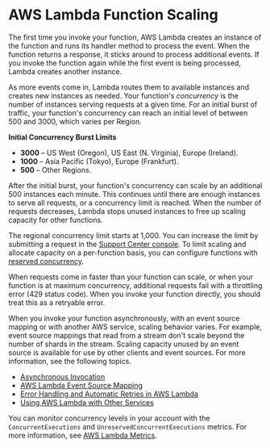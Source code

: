 # AWS Lambda Function Scaling<a name="scaling"></a>

The first time you invoke your function, AWS Lambda creates an instance of the function and runs its handler method to process the event\. When the function returns a response, it sticks around to process additional events\. If you invoke the function again while the first event is being processed, Lambda creates another instance\.

As more events come in, Lambda routes them to available instances and creates new instances as needed\. Your function's *concurrency* is the number of instances serving requests at a given time\. For an initial burst of traffic, your function's concurrency can reach an initial level of between 500 and 3000, which varies per Region\.

**Initial Concurrency Burst Limits**
+ **3000** – US West \(Oregon\), US East \(N\. Virginia\), Europe \(Ireland\)\.
+ **1000** – Asia Pacific \(Tokyo\), Europe \(Frankfurt\)\.
+ **500** – Other Regions\.

After the initial burst, your function's concurrency can scale by an additional 500 instances each minute\. This continues until there are enough instances to serve all requests, or a concurrency limit is reached\. When the number of requests decreases, Lambda stops unused instances to free up scaling capacity for other functions\.

The regional concurrency limit starts at 1,000\. You can increase the limit by submitting a request in the [Support Center console](https://console.aws.amazon.com/support/v1#/case/create?issueType=service-limit-increase)\. To limit scaling and allocate capacity on a per\-function basis, you can configure functions with [reserved concurrency](configuration-concurrency.md)\.

When requests come in faster than your function can scale, or when your function is at maximum concurrency, additional requests fail with a throttling error \(429 status code\)\. When you invoke your function directly, you should treat this as a retryable error\.

When you invoke your function asynchronously, with an event source mapping or with another AWS service, scaling behavior varies\. For example, event source mappings that read from a stream don't scale beyond the number of shards in the stream\. Scaling capacity unused by an event source is available for use by other clients and event sources\. For more information, see the following topics\.
+ [Asynchronous Invocation](invocation-async.md)
+ [AWS Lambda Event Source Mapping](invocation-eventsourcemapping.md)
+ [Error Handling and Automatic Retries in AWS Lambda](retries-on-errors.md)
+ [Using AWS Lambda with Other Services](lambda-services.md)

You can monitor concurrency levels in your account with the `ConcurrentExecutions` and `UnreservedConcurrentExecutions` metrics\. For more information, see [AWS Lambda Metrics](monitoring-functions-metrics.md)\.